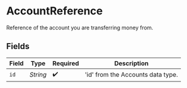 # AccountReference

Reference of the account you are transferring money from.


## Fields

| Field                             | Type                              | Required                          | Description                       |
| --------------------------------- | --------------------------------- | --------------------------------- | --------------------------------- |
| `id`                              | *String*                          | :heavy_check_mark:                | 'id' from the Accounts data type. |